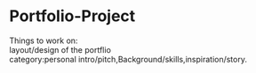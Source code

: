 # Portfolio-Project
Things to work on:<br>
layout/design of the portflio<br>
category:personal intro/pitch,Background/skills,inspiration/story.
